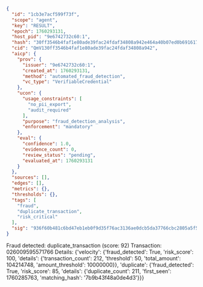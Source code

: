 ```json
{
  "id": "1cb3e7acf599f73f",
  "scope": "agent",
  "key": "RESULT",
  "epoch": 1760293131,
  "host_pid": "9e6742732c60:1",
  "hash": "30ff3546b4faf1e80ade39fac24fdaf34808a942e464a40b07ed0b6916170f03",
  "cid": "QmV130ff3546b4faf1e80ade39fac24fdaf34808a942",
  "aicp": {
    "prov": {
      "issuer": "9e6742732c60:1",
      "created_at": 1760293131,
      "method": "automated_fraud_detection",
      "vc_type": "VerifiableCredential"
    },
    "ucon": {
      "usage_constraints": [
        "no_pii_export",
        "audit_required"
      ],
      "purpose": "fraud_detection_analysis",
      "enforcement": "mandatory"
    },
    "eval": {
      "confidence": 1.0,
      "evidence_count": 0,
      "review_status": "pending",
      "evaluated_at": 1760293131
    }
  },
  "sources": [],
  "edges": [],
  "metrics": {},
  "thresholds": {},
  "tags": [
    "fraud",
    "duplicate_transaction",
    "risk_critical"
  ],
  "sig": "936f60b481c6bd47eb1eb0f9d35f76ac3136ae0dcb5da37766cbc2805a5f521e"
}
```

Fraud detected: duplicate_transaction (score: 92)
Transaction: 026009595571766
Details: {'velocity': {'fraud_detected': True, 'risk_score': 100, 'details': {'transaction_count': 212, 'threshold': 50, 'total_amount': 104214748, 'amount_threshold': 10000000}}, 'duplicate': {'fraud_detected': True, 'risk_score': 85, 'details': {'duplicate_count': 211, 'first_seen': 1760285763, 'matching_hash': '7b9b43f48a0de4d3'}}}